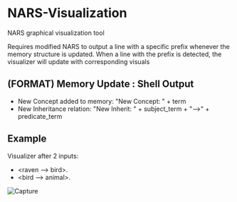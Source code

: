 # NARS-Visualization
NARS graphical visualization tool

Requires modified NARS to output a line with a specific prefix whenever the memory structure is updated. When a line with the prefix is detected, the visualizer will update with corresponding visuals

(FORMAT) Memory Update : Shell Output
------------------------------
- New Concept added to memory: "New Concept: " + term
- New Inheritance relation: "New Inherit: " + subject_term + "-->" + predicate_term


Example
-------------------------------------
Visualizer after 2 inputs:
- <raven --> bird>.
- <bird --> animal>.

![Capture](https://user-images.githubusercontent.com/15344554/95002493-aec63c00-05a2-11eb-8f95-061b32b75bb1.PNG)
